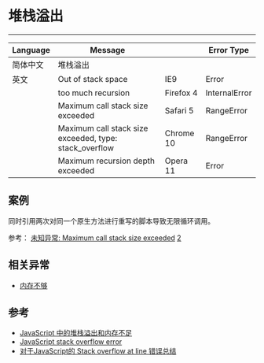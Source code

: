 
# 堆栈溢出

----

| Language | Message                                                |           | Error Type    |
|----------|--------------------------------------------------------|-----------|---------------|
| 简体中文 | 堆栈溢出                                               |           |               |
| 英文     | Out of stack space                                     | IE9       | Error         |
|          | too much recursion                                     | Firefox 4 | InternalError |
|          | Maximum call stack size exceeded                       | Safari 5  | RangeError    |
|          | Maximum call stack size exceeded, type: stack_overflow | Chrome 10 | RangeError    |
|          | Maximum recursion depth exceeded                       | Opera 11  | Error         |


## 案例

同时引用两次对同一个原生方法进行重写的脚本导致无限循环调用。

参考： [未知异常: Maximum call stack size exceeded](http://www.zizhujy.com/blog/post/2012/03/18/Uncaught-RangeError-Maximum-call-stack-size-exceeded.aspx)
[2](http://blog.csdn.net/vean_system/article/details/7799232)

## 相关异常

* [内存不够](out-of-memory.md)

## 参考

* [JavaScript 中的堆栈溢出和内存不足](http://www.bokeyy.com/post/javascript-out-of-memery-and-stack.html)
* [JavaScript stack overflow error](http://www.nczonline.net/blog/2009/05/19/javascript-stack-overflow-error/)
* [对于JavaScript的 Stack overflow at line 错误总结](http://www.cnblogs.com/S.Sams/archive/2009/01/18/1377783.html)
